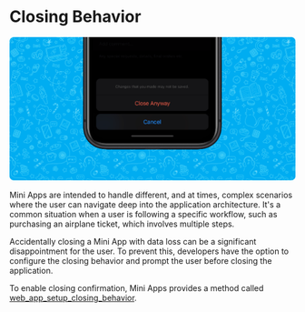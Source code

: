 # Closing Behavior
![closing-confirmation](./closing-confirmation.png)

Mini Apps are intended to handle different, and at times, complex scenarios where the user can navigate deep into the application architecture. It's a common situation when a user is following a specific workflow, such as purchasing an airplane ticket, which involves multiple steps.

Accidentally closing a Mini App with data loss can be a significant disappointment for the user. To prevent this, developers have the option to configure the closing behavior and prompt the user before closing the application.

To enable closing confirmation, Mini Apps provides a method called [web_app_setup_closing_behavior](../apps-communication/methods.md#web_app_setup_closing_behavior).

